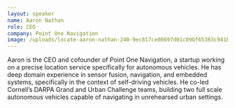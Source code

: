```yaml
---
layout: speaker
name: Aaron Nathan
role: CEO
company: Point One Navigation
image: /uploads/locate-aaron-nathan-240-9ec817ce08697d01c09bf65363c941b0.jpg
---
```


Aaron is the CEO and cofounder of Point One Navigation, a startup working on a precise location service specifically for autonomous vehicles. He has deep domain experience in sensor fusion, navigation, and embedded systems, specifically in the context of self-driving vehicles. He co-led Cornell’s DARPA Grand and Urban Challenge teams, building two full scale autonomous vehicles capable of navigating in unrehearsed urban settings.